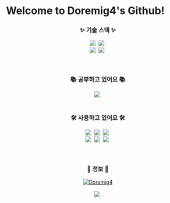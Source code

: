 <!--타이틀 부분-->
<h1>Welcome to Doremig4's Github!</h1>

<!--내용 부분-->
<h3 align="center">✨ 기술 스텍 ✨</h3>
<div align="center">
  <img src="https://img.shields.io/badge/html5-E34F26.svg?style=for-the-badge&logo=html5&logoColor=white" />&nbsp
  <img src="https://img.shields.io/badge/python-3670A0?style=for-the-badge&logo=python&logoColor=ffdd54" />&nbsp
</div>

<div align="center">
  <img src="https://img.shields.io/badge/tailwindcss-1daabb.svg?style=for-the-badge&logo=tailwind-css&logoColor=white" />&nbsp
  <img src="https://img.shields.io/badge/css3-1572B6.svg?style=for-the-badge&logo=css3&logoColor=white" />&nbsp
</div>

<br>

<br>

<h3 align="center">📚 공부하고 있어요 📚</h3>
<div align="center">
  <img src="https://img.shields.io/badge/javascript-F7DF1E.svg?style=for-the-badge&logo=javascript&logoColor=20232a" />&nbsp
</div>

<br>


<h3 align="center">🛠 사용하고 있어요 🛠</h3>
<div align="center">
  <img src="https://img.shields.io/badge/git-F05033.svg?style=for-the-badge&logo=git&logoColor=white" />&nbsp
  <img src="https://img.shields.io/badge/github-181717.svg?style=for-the-badge&logo=github&logoColor=white" />&nbsp
  <img src="https://img.shields.io/badge/Notion-F3F3F3.svg?style=for-the-badge&logo=notion&logoColor=black" />&nbsp
</div>

<div align="center">
  <img src="https://img.shields.io/badge/adobe%20photoshop-08253c.svg?style=for-the-badge&logo=adobe%20photoshop&logoColor=37abff" />&nbsp
  <img src="https://img.shields.io/badge/figma-F24E1E.svg?style=for-the-badge&logo=figma&logoColor=white" />&nbsp
  <img src="https://img.shields.io/badge/Cursor-2C2C32.svg?style=for-the-badge&logo=visual-studio-code&logoColor=2993fe" />&nbsp
</div>

<br>

<div align="center">
  
</div>

<br>

<h3 align="center">📝 정보 📝</h3>

<div align="center">
  <a href="https://solved.ac/Doremig4">
    <img src="http://mazassumnida.wtf/api/v2/generate_badge?boj=Doremig4" alt="Doremig4"/>
  </a>
</div>

<br>

<div align="center">
  <img
      src="https://github-readme-stats.vercel.app/api/top-langs/?username=Doremig4&layout=compact&theme=dark"/>&nbsp
</div>
<div align="center">
  <img
